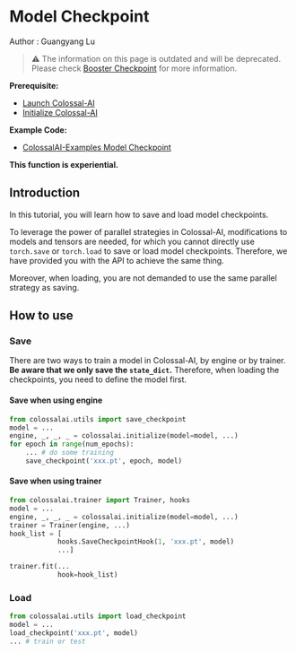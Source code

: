 # Model Checkpoint

Author : Guangyang Lu

> ⚠️ The information on this page is outdated and will be deprecated. Please check [Booster Checkpoint](../basics/booster_checkpoint.md) for more information.

**Prerequisite:**
- [Launch Colossal-AI](./launch_colossalai.md)
- [Initialize Colossal-AI](./initialize_features.md)

**Example Code:**
- [ColossalAI-Examples Model Checkpoint](https://github.com/hpcaitech/ColossalAI-Examples/tree/main/utils/checkpoint)

**This function is experiential.**

## Introduction

In this tutorial, you will learn how to save and load model checkpoints.

To leverage the power of parallel strategies in Colossal-AI, modifications to models and tensors are needed, for which you cannot directly use `torch.save` or `torch.load`  to save or load model checkpoints. Therefore, we have provided you with the API to achieve the same thing.

Moreover, when loading, you are not demanded to use the same parallel strategy as saving.

## How to use

### Save

There are two ways to train a model in Colossal-AI, by engine or by trainer.
**Be aware that we only save the `state_dict`.** Therefore, when loading the checkpoints, you need to define the model first.

#### Save when using engine

```python
from colossalai.utils import save_checkpoint
model = ...
engine, _, _, _ = colossalai.initialize(model=model, ...)
for epoch in range(num_epochs):
    ... # do some training
    save_checkpoint('xxx.pt', epoch, model)
```

#### Save when using trainer
```python
from colossalai.trainer import Trainer, hooks
model = ...
engine, _, _, _ = colossalai.initialize(model=model, ...)
trainer = Trainer(engine, ...)
hook_list = [
            hooks.SaveCheckpointHook(1, 'xxx.pt', model)
            ...]

trainer.fit(...
            hook=hook_list)
```

### Load

```python
from colossalai.utils import load_checkpoint
model = ...
load_checkpoint('xxx.pt', model)
... # train or test
```
